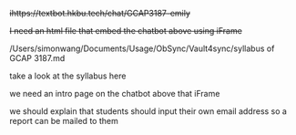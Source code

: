 ~~ihttps://textbot.hkbu.tech/chat/GCAP3187-emily~~

~~I need an html file that embed the chatbot above using iFrame~~



/Users/simonwang/Documents/Usage/ObSync/Vault4sync/syllabus of GCAP 3187.md

take a look at the syllabus here

we need an intro page on the chatbot above that iFrame 

we should explain that students should input their own email address so a report can be mailed to them
